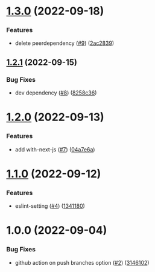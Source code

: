 # [1.3.0](https://github.com/p-iknow/style-config/compare/v1.2.1...v1.3.0) (2022-09-18)


### Features

* delete peerdependency ([#9](https://github.com/p-iknow/style-config/issues/9)) ([2ac2839](https://github.com/p-iknow/style-config/commit/2ac2839ded29af161d0689031e50507fcb47428d))

## [1.2.1](https://github.com/p-iknow/style-config/compare/v1.2.0...v1.2.1) (2022-09-15)


### Bug Fixes

* dev dependency ([#8](https://github.com/p-iknow/style-config/issues/8)) ([8258c36](https://github.com/p-iknow/style-config/commit/8258c367955e2b2c8b3291739b50ef15d31b09a6))

# [1.2.0](https://github.com/p-iknow/style-config/compare/v1.1.0...v1.2.0) (2022-09-13)


### Features

* add with-next-js ([#7](https://github.com/p-iknow/style-config/issues/7)) ([04a7e6a](https://github.com/p-iknow/style-config/commit/04a7e6a22fde60051d9d81546d564ce753079bd1))

# [1.1.0](https://github.com/p-iknow/style-config/compare/v1.0.0...v1.1.0) (2022-09-12)


### Features

* eslint-setting  ([#4](https://github.com/p-iknow/style-config/issues/4)) ([1341180](https://github.com/p-iknow/style-config/commit/13411800ca0ec4d56a190d260a7cf30e0044c145))

# 1.0.0 (2022-09-04)


### Bug Fixes

* github action on push branches option ([#2](https://github.com/p-iknow/style-config/issues/2)) ([3146102](https://github.com/p-iknow/style-config/commit/314610211186f8195d454d5490bddf1a573f2f9d))
